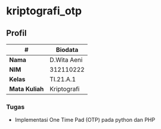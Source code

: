 # kriptografi_otp
## Profil
| #               | Biodata              |
| --------------- | -------------------- |
| **Nama**        | D.Wita Aeni          |
| **NIM**         | 312110222            |
| **Kelas**       | TI.21.A.1            |
| **Mata Kuliah** | Kriptografi          |

### Tugas 
- Implementasi One Time Pad (OTP) pada python dan PHP
